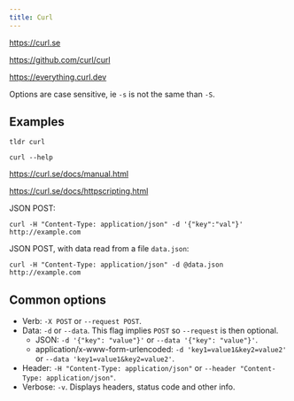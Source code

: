 ```yaml
---
title: Curl
---
```



https://curl.se

https://github.com/curl/curl

https://everything.curl.dev

Options are case sensitive, ie `-s` is not the same than `-S`.


## Examples

`tldr curl`

`curl --help`

https://curl.se/docs/manual.html

https://curl.se/docs/httpscripting.html

JSON POST:
```shell
curl -H "Content-Type: application/json" -d '{"key":"val"}' http://example.com
```

JSON POST, with data read from a file `data.json`:
```shell
curl -H "Content-Type: application/json" -d @data.json http://example.com
```


## Common options

- Verb: `-X POST` or `--request POST`.
- Data: `-d` or `--data`. This flag implies `POST` so `--request` is then optional.
  - JSON: `-d '{"key": "value"}'` or `--data '{"key": "value"}'`.
  - application/x-www-form-urlencoded: `-d 'key1=value1&key2=value2'` or `--data 'key1=value1&key2=value2'`.
- Header: `-H "Content-Type: application/json"` or `--header "Content-Type: application/json"`.
- Verbose: `-v`. Displays headers, status code and other info.
